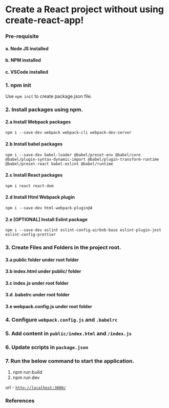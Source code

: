 # Create a React project without using create-react-app!

### Pre-requisite

#### a. Node JS installed

#### b. NPM installed

#### c. VSCode installed

### 1. npm init

Use `npm init` to create package.json file.

### 2. Install packages using npm.

#### 2.a Install Webpack packages

`npm i --save-dev webpack webpack-cli webpack-dev-server`

#### 2.b Install babel packages

`npm i --save-dev babel-loader @babel/preset-env @babel/core @babel/plugin-syntax-dynamic-import @babel/plugin-transform-runtime @babel/preset-react babel-eslint @babel/runtime`

#### 2.c Install React packages

`npm i react react-dom`

#### 2.d Install Html Webpack plugin

`npm i --save-dev html-webpack-plugin@4`

#### 2.e [OPTIONAL] Install Eslint package

`npm i --save-dev eslint eslint-config-airbnb-base eslint-plugin-jest eslint-config-prettier`

### 3. Create Files and Folders in the project root.

#### 3.a public folder under root folder

#### 3.b index.html under public/ folder

#### 3.c index.js under root folder

#### 3.d .babelrc under root folder

#### 3.e webpack.config.js under root folder

### 4. Configure `webpack.config.js` and `.babelrc`

### 5. Add content in `public/index.html` and `/index.js`

### 6. Update scripts in `package.json`

### 7. Run the below command to start the application.
1. npm run build
2. npm run dev

url - [`http://localhost:3000/`](http://localhost:3000)

### References
